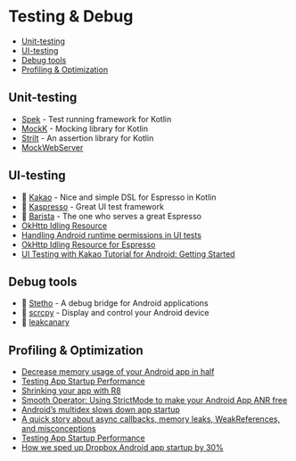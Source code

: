 # Testing & Debug
- [Unit-testing](#unit-testing)
- [UI-testing](#ui-testing)
- [Debug tools](#debug-tools)
- [Profiling & Optimization](#profiling--optimization)

## Unit-testing

- [Spek](https://www.spekframework.org/setup-android/) - Test running framework for Kotlin
- [MockK](https://mockk.io/) - Mocking library for Kotlin
- [Strilt](https://strikt.io/) - An assertion library for Kotlin
- [MockWebServer](https://github.com/square/okhttp/tree/master/mockwebserver)

## UI-testing

- 💾 [Kakao](https://github.com/agoda-com/Kakao) - Nice and simple DSL for Espresso in Kotlin
- 💾 [Kaspresso](https://github.com/KasperskyLab/Kaspresso) - Great UI test framework
- 💾 [Barista](https://github.com/AdevintaSpain/Barista) - The one who serves a great Espresso
- [OkHttp Idling Resource](https://github.com/JakeWharton/okhttp-idling-resource)
- [Handling Android runtime permissions in UI tests](https://medium.com/exploring-android/handling-android-runtime-permissions-in-ui-tests-981f9dc11a4e#.6rh2b1ipe)
- [OkHttp Idling Resource for Espresso](https://medium.com/insiden26/okhttp-idling-resource-for-espresso-462ef2417049)
- [UI Testing with Kakao Tutorial for Android: Getting Started](https://www.raywenderlich.com/1505688-ui-testing-with-kakao-tutorial-for-android-getting-started)

## Debug tools

- 💾 [Stetho](https://github.com/facebookarchive/stetho) - A debug bridge for Android applications
- 💾 [scrcpy](https://github.com/Genymobile/scrcpy) - Display and control your Android device
- 💾 [leakcanary](https://github.com/square/leakcanary)

## Profiling & Optimization

- [Decrease memory usage of your Android app in half](https://proandroiddev.com/decrease-memory-usage-of-your-android-app-in-half-a65524d7380b)
- [Testing App Startup Performance](https://medium.com/androiddevelopers/testing-app-startup-performance-36169c27ee55)
- [Shrinking your app with R8](https://medium.com/androiddevelopers/shrinking-your-app-with-r8-909efac25de4)
- [Smooth Operator: Using StrictMode to make your Android App ANR free](https://riggaroo.dev/smooth-operator-using-strictmode-to-make-your-android-app-anr-free/)
- [Android’s multidex slows down app startup](https://medium.com/groupon-eng/android-s-multidex-slows-down-app-startup-d9f10b46770f#.jqwaiogk5)
- [A quick story about async callbacks, memory leaks, WeakReferences, and misconceptions](https://proandroiddev.com/a-quick-story-about-async-callbacks-memory-leaks-weakreferences-and-misconceptions-78003b3d6b26)
- [Testing App Startup Performance](https://medium.com/androiddevelopers/testing-app-startup-performance-36169c27ee55)
- [How we sped up Dropbox Android app startup by 30%](https://dropbox.tech/mobile/how-we-sped-up-dropbox-android-app-startup-by-30-)
